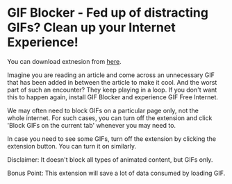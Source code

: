 # GIF Blocker - Fed up of distracting GIFs? Clean up your Internet Experience!

You can download extnesion from [here](https://chrome.google.com/webstore/detail/gif-blocker/bdhijffnjccdajojfpahnjfeladlpefp).


Imagine you are reading an article and come across an unnecessary GIF that has been added in between the article to make it cool. And the worst part of such an encounter? They keep playing in a loop. If you don't want this to happen again, install GIF Blocker and experience GIF Free Internet. 

We may often need to block GIFs on a particular page only, not the whole internet. For such cases, you can turn off the extension and click 'Block GIFs on the current tab' whenever you may need to.

In case you need to see some GIFs, turn off the extension by clicking the extension button. You can turn it on 
similarly.

Disclaimer: It doesn't block all types of animated content, but GIFs only.

Bonus Point: This extension will save a lot of data consumed by loading GIF.
